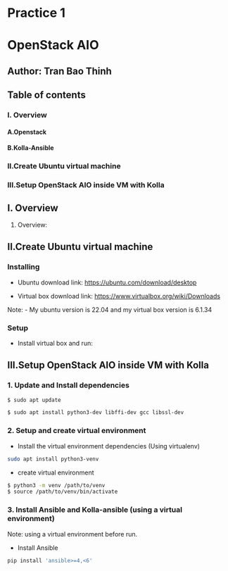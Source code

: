 # Practice 1
# OpenStack AIO
## Author: Tran Bao Thinh
## Table of contents
### I. Overview
#### A.Openstack
#### B.Kolla-Ansible
### II.Create Ubuntu virtual machine
### III.Setup OpenStack AIO inside VM with Kolla
## I. Overview
1. Overview:

## II.Create Ubuntu virtual machine
### Installing
- Ubuntu download link: https://ubuntu.com/download/desktop

- Virtual box download link: https://www.virtualbox.org/wiki/Downloads

Note: - My ubuntu version is 22.04 and my virtual box version is 6.1.34

### Setup
- Install virtual box and run:



## III.Setup OpenStack AIO inside VM with Kolla
### 1. Update and Install dependencies
```bash
$ sudo apt update 
```

```bash
$ sudo apt install python3-dev libffi-dev gcc libssl-dev
```

### 2. Setup and create virtual environment
- Install the virtual environment dependencies (Using virtualenv)

```bash
sudo apt install python3-venv
```

- create virtual environment

```bash
$ python3 -m venv /path/to/venv
$ source /path/to/venv/bin/activate
```

### 3. Install Ansible and Kolla-ansible (using a virtual environment)

Note: using a virtual environment before run.

- Install Ansible

```bash
pip install 'ansible>=4,<6'
```
